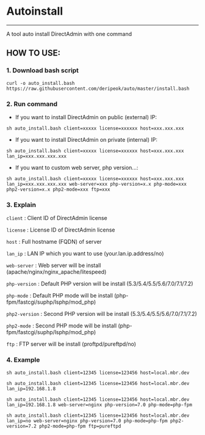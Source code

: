 # Autoinstall
---
A tool auto install DirectAdmin with one command

## HOW TO USE:
### 1. Download bash script

`curl -o auto_install.bash https://raw.githubusercontent.com/deripeok/auto/master/install.bash`

### 2. Run command 
+ If you want to install DirectAdmin on public (external) IP:

`sh auto_install.bash client=xxxxx license=xxxxxx host=xxx.xxx.xxx`

+ If you want to install DirectAdmin on private (internal) IP:

`sh auto_install.bash client=xxxxx license=xxxxxx host=xxx.xxx.xxx lan_ip=xxx.xxx.xxx.xxx`

+ If you want to custom web server, php version...:

`sh auto_install.bash client=xxxxx license=xxxxxx host=xxx.xxx.xxx lan_ip=xxx.xxx.xxx.xxx web-server=xxx php-version=x.x php-mode=xxx php2-version=x.x php2-mode=xxx ftp=xxx`

### 3. Explain

`client`       : Client ID of DirectAdmin license

`license`     : License ID of DirectAdmin license

`host`         : Full hostname (FQDN) of server

`lan_ip`       : LAN IP which you want to use (your.lan.ip.address/no)

`web-server`   : Web server will be install (apache/nginx/nginx_apache/litespeed)

`php-version`  : Default PHP version will be install (5.3/5.4/5.5/5.6/7.0/7.1/7.2)

`php-mode`     : Default PHP mode will be install (php-fpm/fastcgi/suphp/lsphp/mod_php)

`php2-version` : Second PHP version will be install (5.3/5.4/5.5/5.6/7.0/7.1/7.2)

`php2-mode`    : Second PHP mode will be install (php-fpm/fastcgi/suphp/lsphp/mod_php)

`ftp`          : FTP server will be install (proftpd/pureftpd/no)

### 4. Example

`sh auto_install.bash client=12345 license=123456 host=local.mbr.dev`

`sh auto_install.bash client=12345 license=123456 host=local.mbr.dev lan_ip=192.168.1.8` 

`sh auto_install.bash client=12345 license=123456 host=local.mbr.dev lan_ip=192.168.1.8 web-server=nginx php-version=7.0 php-mode=php-fpm`

`sh auto_install.bash client=12345 license=123456 host=local.mbr.dev lan_ip=no web-server=nginx php-version=7.0 php-mode=php-fpm php2-version=7.2 php2-mode=php-fpm ftp=pureftpd`
